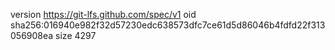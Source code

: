 version https://git-lfs.github.com/spec/v1
oid sha256:016940e982f32d57230edc638573dfc7ce61d5d86046b4fdfd22f313056908ea
size 4297
